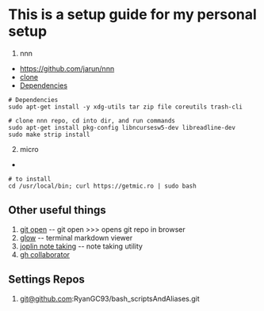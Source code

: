 # This is a setup guide for my personal setup

1. nnn 
- https://github.com/jarun/nnn
- [clone](git@github.com:jarun/nnn.git)
- [Dependencies](https://github.com/jarun/nnn/wiki/Usage)
```
# Dependencies
sudo apt-get install -y xdg-utils tar zip file coreutils trash-cli

```
```
# clone nnn repo, cd into dir, and run commands
sudo apt-get install pkg-config libncursesw5-dev libreadline-dev
sudo make strip install
```

2. micro 
- 
```
# to install
cd /usr/local/bin; curl https://getmic.ro | sudo bash
```

## Other useful things 
1. [git open](https://github.com/paulirish/git-open)
-- git open >>> opens git repo in browser
2. [glow](https://github.com/charmbracelet/glow)
-- terminal markdown viewer
3. [joplin note taking](https://github.com/laurent22/joplin)
-- note taking utility
4. [gh collaborator](https://github.com/maxogden/collaborator)
## Settings Repos
1. git@github.com:RyanGC93/bash_scriptsAndAliases.git